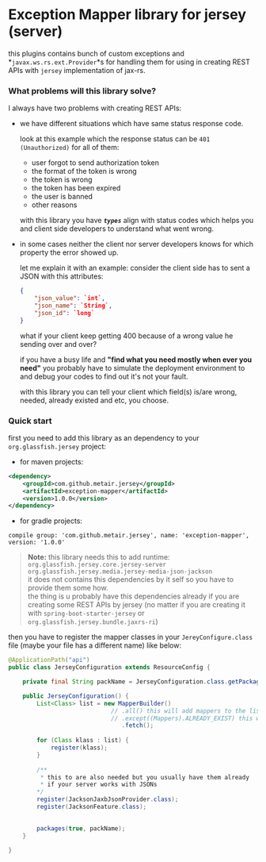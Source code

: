 # Exception Mapper library for jersey (server)
this plugins contains bunch of custom exceptions and *`javax.ws.rs.ext.Provider`*s for handling them for using in creating
REST APIs with `jersey` implementation of jax-rs.

### What problems will this library solve?
I always have two problems with creating REST APIs:

  * we have different situations which have same status response code.
    
    look at this example which the response status can be `401 (Unauthorized)` for all of them:
    * user forgot to send authorization token
    * the format of the token is wrong
    * the token is wrong
    * the token has been expired
    * the user is banned
    * other reasons
    
    with this library you have **_`types`_** align with status codes which helps you and client side developers to understand what went wrong. 
   
  * in some cases neither the client nor server developers knows for which property the error showed up.
  
    let me explain it with an example:
    consider the client side has to sent a JSON with this attributes:
    ```json
    {
        "json_value": `int`,
        "json_name": `String`,
        "json_id": `long`
    }
    ``` 
    
    what if your client keep getting 400 because of a wrong value he sending over and over?
    
    if you have a busy life and **"find what you need mostly when ever you need"** you probably have to simulate the 
    deployment environment to and debug your codes to find out it's not your fault.
    
    with this library you can tell your client which field(s) is/are wrong, needed, already existed and etc, you choose.
    
### Quick start
first you need to add this library as an dependency to your `org.glassfish.jersey` project:

  * for maven projects:
  ```xml
  <dependency>
      <groupId>com.github.metair.jersey</groupId>
      <artifactId>exception-mapper</artifactId>
      <version>1.0.0</version>
  </dependency>
  ```

  * for gradle projects:
  ```
  compile group: 'com.github.metair.jersey', name: 'exception-mapper', version: '1.0.0'
  ```

> **Note:** this library needs this to add runtime:
 `org.glassfish.jersey.core.jersey-server`
 `org.glassfish.jersey.media.jersey-media-json-jackson` <br>
 it does not contains this dependencies by it self so you have to provide them some how. <br>
 the thing is u probably have this dependencies already if you are creating some REST APIs by jersey (no matter if you are creating it with `spring-boot-starter-jersey` or `org.glassfish.jersey.bundle.jaxrs-ri`)
 
 
then you have to register the mapper classes in your `JereyConfigure.class` file (maybe your file has a different name) like below:

```java
@ApplicationPath("api")
public class JerseyConfiguration extends ResourceConfig {

    private final String packName = JerseyConfiguration.class.getPackage().getName();

    public JerseyConfiguration() {
        List<Class> list = new MapperBuilder()
                             // .all() this will add mappers to the list
                             // .except((Mappers).ALREADY_EXIST) this will remove AlreadyExisted exception mapper from the list
                                .fetch();
        
        for (Class klass : list) {
            register(klass);
        }
        
        /**
         * this to are also needed but you usually have them already
         * if your server works with JSONs
        */
        register(JacksonJaxbJsonProvider.class);
        register(JacksonFeature.class);
        

        packages(true, packName);
    }

}
```
 